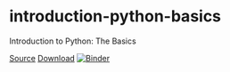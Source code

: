 # introduction-python-basics
Introduction to Python: The Basics

[Source](https://github.com/HamPUG/meetings/tree/master/2020/2020-03-09/ldo) [Download](Python%20Intro%20Talk.ipynb) [![Binder](https://mybinder.org/badge_logo.svg)](https://mybinder.org/v2/gh/python-bites/introduction-python-basics/HEAD)


